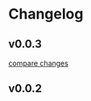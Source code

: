 # Changelog

## v0.0.3

[compare changes](https://github.com/rolleyio/nuxt-directus-sdk/compare/v0.0.2...v0.0.3)

## v0.0.2

